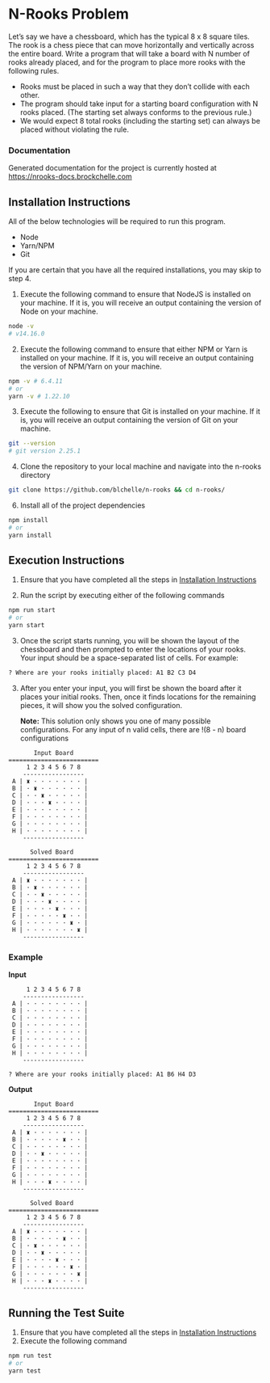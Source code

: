 # N-Rooks Problem

Let’s say we have a chessboard, which has the typical 8 x 8 square tiles.
The rook is a chess piece that can move horizontally and vertically across the entire board.
Write a program that will take a board with N number of rooks already placed, and for the program to place more rooks with the following rules.

-   Rooks must be placed in such a way that they don’t collide with each other.
-   The program should take input for a starting board configuration with N rooks placed. (The starting set always conforms to the previous rule.)
-   We would expect 8 total rooks (including the starting set) can always be placed without violating the rule.

### Documentation

Generated documentation for the project is currently hosted at https://nrooks-docs.brockchelle.com

## Installation Instructions

All of the below technologies will be required to run this program.

-   Node
-   Yarn/NPM
-   Git

If you are certain that you have all the required installations, you may skip to step 4.

1. Execute the following command to ensure that NodeJS is installed on your machine. If it is, you will receive an output containing the version of Node on your machine.

```sh
node -v
# v14.16.0
```

2. Execute the following command to ensure that either NPM or Yarn is installed on your machine. If it is, you will receive an output containing the version of NPM/Yarn on your machine.

```sh
npm -v # 6.4.11
# or
yarn -v # 1.22.10
```

3. Execute the following to ensure that Git is installed on your machine. If it is, you will receive an output containing the version of Git on your machine.

```sh
git --version
# git version 2.25.1
```

4. Clone the repository to your local machine and navigate into the n-rooks directory

```sh
git clone https://github.com/blchelle/n-rooks && cd n-rooks/
```

6. Install all of the project dependencies

```sh
npm install
# or
yarn install
```

## Execution Instructions

1. Ensure that you have completed all the steps in [Installation Instructions](#Installation-Instructions)

2. Run the script by executing either of the following commands

```sh
npm run start
# or
yarn start
```

3. Once the script starts running, you will be shown the layout of the chessboard and then prompted to enter the locations of your rooks. Your input should be a space-separated list of cells. For example:

```sh
? Where are your rooks initially placed: A1 B2 C3 D4
```

3. After you enter your input, you will first be shown the board after it places your initial rooks. Then, once it finds locations for the remaining pieces, it will show you the solved configuration.

    **Note:** This solution only shows you one of many possible configurations. For any input of n valid cells, there are !(8 - n) board configurations

```
       Input Board
=========================
     1 2 3 4 5 6 7 8
    -----------------
 A | ♜ · · · · · · · |
 B | · ♜ · · · · · · |
 C | · · ♜ · · · · · |
 D | · · · ♜ · · · · |
 E | · · · · · · · · |
 F | · · · · · · · · |
 G | · · · · · · · · |
 H | · · · · · · · · |
    -----------------

      Solved Board
=========================
     1 2 3 4 5 6 7 8
    -----------------
 A | ♜ · · · · · · · |
 B | · ♜ · · · · · · |
 C | · · ♜ · · · · · |
 D | · · · ♜ · · · · |
 E | · · · · ♜ · · · |
 F | · · · · · ♜ · · |
 G | · · · · · · ♜ · |
 H | · · · · · · · ♜ |
    -----------------

```

### Example

**Input**

```
     1 2 3 4 5 6 7 8
    -----------------
 A | · · · · · · · · |
 B | · · · · · · · · |
 C | · · · · · · · · |
 D | · · · · · · · · |
 E | · · · · · · · · |
 F | · · · · · · · · |
 G | · · · · · · · · |
 H | · · · · · · · · |
    -----------------

? Where are your rooks initially placed: A1 B6 H4 D3
```

**Output**

```
       Input Board
=========================
     1 2 3 4 5 6 7 8
    -----------------
 A | ♜ · · · · · · · |
 B | · · · · · ♜ · · |
 C | · · · · · · · · |
 D | · · ♜ · · · · · |
 E | · · · · · · · · |
 F | · · · · · · · · |
 G | · · · · · · · · |
 H | · · · ♜ · · · · |
    -----------------

      Solved Board
=========================
     1 2 3 4 5 6 7 8
    -----------------
 A | ♜ · · · · · · · |
 B | · · · · · ♜ · · |
 C | · ♜ · · · · · · |
 D | · · ♜ · · · · · |
 E | · · · · ♜ · · · |
 F | · · · · · · ♜ · |
 G | · · · · · · · ♜ |
 H | · · · ♜ · · · · |
    -----------------
```

## Running the Test Suite

1. Ensure that you have completed all the steps in [Installation Instructions](#Installation-Instructions)
2. Execute the following command

```sh
npm run test
# or
yarn test
```
